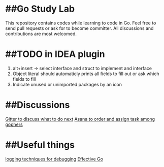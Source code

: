 ##Go Study Lab
===
This repository contains codes while learning to code in Go. Feel free to send pull requests or 
ask for to become committer. All discussions and contributions are most welcomed.


##TODO in IDEA plugin
===
1. alt+insert -> select interface and struct to implement and interface
2. Object literal should automaticly prints all fields to fill out or ask which fields to fill
3. Indicate unused or unimported packages by an icon

##Discussions
===
[Gitter to discuss what to do next](https://gitter.im/gostudylab/Lobby#)
[Asana to order and assign task among gophers](https://app.asana.com/0/166591653546069/list)

##Useful things
===
[logging techniques for debugging](http://changelog.ca/log/2015/03/09/golang)
[Effective Go](https://golang.org/doc/effective_go.html) 
